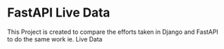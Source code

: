 # FastAPI Live Data

This Project is created to compare the efforts taken in Django and FastAPI to do the same work ie. Live Data

